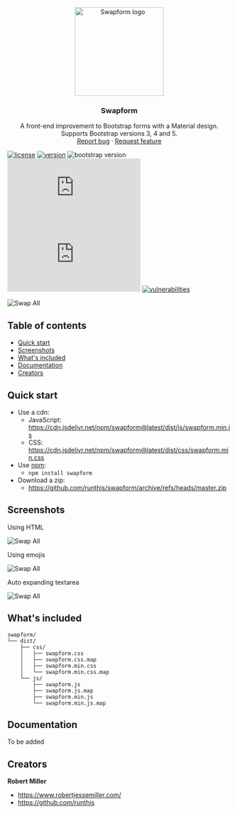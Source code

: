 <p align="center">
  <a href="https://swapform.robertjessemiller.com/">
    <img src="https://swapform.robertjessemiller.com/img/branding/1.0/logo.svg?v=2" alt="Swapform logo" width="200" height="200">
  </a>
</p>

<h3 align="center">Swapform</h3>

<p align="center">
  A front-end improvement to Bootstrap forms with a Material design.
  <br>
  Supports Bootstrap versions 3, 4 and 5.
  <br>
  <a href="https://github.com/runthis/swapform/issues/new">Report bug</a>
  ·
  <a href="https://github.com/runthis/swapform/issues/new">Request feature</a>
</p>


[![license](https://img.shields.io/npm/l/swapform)](https://github.com/runthis/swapform/blob/master/LICENSE)
[![version](https://img.shields.io/github/package-json/version/runthis/swapform)](https://www.npmjs.com/package/swapform)
![bootstrap version](https://img.shields.io/npm/dependency-version/swapform/peer/bootstrap)
[![JS gzip size](https://img.badgesize.io/runthis/swapform/master/dist/js/swapform.min.js?compression=gzip&label=JS%20gzip%20size)](https://github.com/runthis/swapform/blob/master/dist/js/swapform.min.js)
[![CSS gzip size](https://img.badgesize.io/runthis/swapform/master/dist/css/swapform.min.css?compression=gzip&label=CSS%20gzip%20size)](https://github.com/runthis/swapform/blob/master/dist/css/swapform.min.css)
[![vulnerabilities](https://img.shields.io/snyk/vulnerabilities/npm/swapform)](https://snyk.io/vuln/search?type=npm&q=swapform)



![Swap All](https://swapform.robertjessemiller.com/img/swap-2.gif)



## Table of contents

- [Quick start](#quick-start)
- [Screenshots](#screenshots)
- [What's included](#whats-included)
- [Documentation](#documentation)
- [Creators](#creators)



## Quick start

- Use a cdn:
  - JavaScript: <https://cdn.jsdelivr.net/npm/swapform@latest/dist/js/swapform.min.js>
  - CSS: <https://cdn.jsdelivr.net/npm/swapform@latest/dist/css/swapform.min.css>
- Use [npm](https://www.npmjs.com/):
  - `npm install swapform`
- Download a zip:
  - <https://github.com/runthis/swapform/archive/refs/heads/master.zip>



## Screenshots

Using HTML

![Swap All](https://swapform.robertjessemiller.com/img/swap-4.gif)


Using emojis

![Swap All](https://swapform.robertjessemiller.com/img/swap-6.gif)


Auto expanding textarea

![Swap All](https://swapform.robertjessemiller.com/img/swap-5.gif)



## What's included

```text
swapform/
└── dist/
    ├── css/
    │   ├── swapform.css
    │   ├── swapform.css.map
    │   ├── swapform.min.css
    │   └── swapform.min.css.map
    └── js/
        ├── swapform.js
        ├── swapform.js.map
        ├── swapform.min.js
        └── swapform.min.js.map
```


## Documentation

To be added

## Creators

**Robert Miller**

- <https://www.robertjessemiller.com/>
- <https://github.com/runthis>

